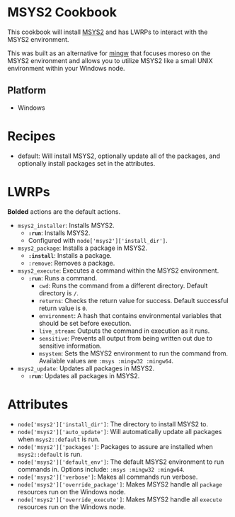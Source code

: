 # MSYS2 Cookbook

This cookbook will install [MSYS2](https://msys2.github.io/) and has LWRPs to interact with the MSYS2 environment.

This was built as an alternative for [mingw](https://github.com/chef-cookbooks/mingw) that focuses moreso on the MSYS2 environment and allows you to utilize MSYS2 like a small UNIX environment within your Windows node.

## Platform

- Windows

# Recipes

- default: Will install MSYS2, optionally update all of the packages, and optionally install packages set in the attributes.

# LWRPs
**Bolded** actions are the default actions.

- `msys2_installer`: Installs MSYS2.
  - **`:run`**: Installs MSYS2.
  - Configured with `node['msys2']['install_dir']`.
- `msys2_package`: Installs a package in MSYS2.
  - **`:install`**: Installs a package.
  - `:remove`: Removes a package.
- `msys2_execute`: Executes a command within the MSYS2 environment.
  - **`:run`**: Runs a command.
    - `cwd`: Runs the command from a different directory.  Default directory is `/`.
    - `returns`: Checks the return value for success.  Default successful return value is `0`.
    - `environment`: A hash that contains environmental variables that should be set before execution.
    - `live_stream`: Outputs the command in execution as it runs.
    - `sensitive`: Prevents all output from being written out due to sensitive information.
    - `msystem`: Sets the MSYS2 environment to run the command from.  Available values are `:msys :mingw32 :mingw64`.
- `msys2_update`: Updates all packages in MSYS2.
  - **`:run`**: Updates all packages in MSYS2.

# Attributes

- `node['msys2']['install_dir']`: The directory to install MSYS2 to.
- `node['msys2']['auto_update']`: Will automatically update all packages when `msys2::default` is run.
- `node['msys2']['packages']`: Packages to assure are installed when `msys2::default` is run.
- `node['msys2']['default_env']`: The default MSYS2 environment to run commands in.  Options include: `:msys :mingw32 :mingw64`.
- `node['msys2']['verbose']`: Makes all commands run verbose.
- `node['msys2']['override_package']`: Makes MSYS2 handle all `package` resources run on the Windows node.
- `node['msys2']['override_execute']`: Makes MSYS2 handle all `execute` resources run on the Windows node.
